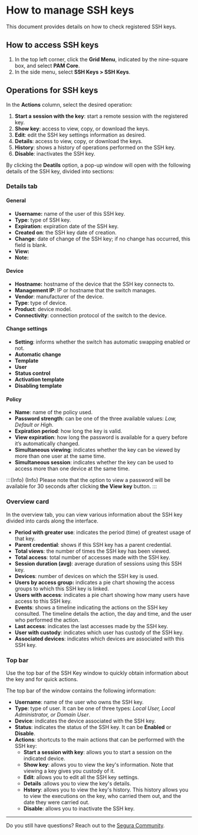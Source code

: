 # How to manage SSH keys

This document provides details on how to check registered SSH keys.

## How to access SSH keys

1. In the top left corner, click the **Grid Menu**, indicated by the nine-square box, and select **PAM Core**.
2. In the side menu, select **SSH Keys > SSH Keys**.

## Operations for SSH keys

In the **Actions** column, select the desired operation:

1. **Start a session with the key**: start a remote session with the registered key.
2. **Show key**: access to view, copy, or download the keys.
3. **Edit**: edit the SSH key settings information as desired.
4. **Details**: access to view, copy, or download the keys.
5. **History**: shows a history of operations performed on the SSH key.
6. **Disable**: inactivates the SSH key.

By clicking the **Deatils** option, a pop-up window will open with the following details of the SSH key, divided into sections:

### Details tab

#### General

- **Username:** name of the user of this SSH key.
- **Type**: type of SSH key.
- **Expiration:** expiration date of the SSH key.
- **Created on**: the SSH key date of creation.
- **Change**: date of change of the SSH key; if no change has occurred, this field is blank.
- **View:** 
- **Note:**

#### Device

- **Hostname:** hostname of the device that the SSH key connects to.
- **Management IP**: IP or hostname that the switch manages.
- **Vendor**: manufacturer of the device.
- **Type**: type of device.
- **Product**: device model.
- **Connectivity**: connection protocol of the switch to the device.

#### Change settings

 - **Setting**: informs whether the switch has automatic swapping enabled or not.
-  **Automatic change**
-  **Template**
-   **User**
-   **Status control**
-   **Activation template**
-   **Disabling template** 

#### Policy

- **Name**: name of the policy used.
- **Password strength**: can be one of the three available values: *Low, Default or High*.
- **Expiration period**: how long the key is valid.
- **View expiration**: how long the password is available for a query before it’s automatically changed.
- **Simultaneous viewing**: indicates whether the key can be viewed by more than one user at the same time.
- **Simultaneous session**: indicates whether the key can be used to access more than one device at the same time.

:::(Info) (Info)
Please note that the option to view a password will be available for 30 seconds after clicking **the View key** button.
:::

### Overview card

In the overview tab, you can view various information about the SSH key divided into cards along the interface.

- **Period with greater use**: indicates the period (time) of greatest usage of that key.
- **Parent credential**: shows if this SSH key has a parent credential.
- **Total views**: the number of times the SSH key has been viewed.
- **Total access**: total number of accesses made with the SSH key.
- **Session duration (avg)**: average duration of sessions using this SSH key.
- **Devices**: number of devices on which the SSH key is used.
- **Users by access group:** indicates a pie chart showing the access groups to which this SSH key is linked.
- **Users with access**: indicates a pie chart showing how many users have access to this SSH key.
- **Events**: shows a timeline indicating the actions on the SSH key consulted. The timeline details the action, the day and time, and the user who performed the action.
- **Last access**: indicates the last accesses made by the SSH key.
- **User with custody**: indicates which user has custody of the SSH key.
- **Associated devices**: indicates which devices are associated with this SSH key.

### Top bar
Use the top bar of the SSH Key window to quickly obtain information about the key and for quick actions.

The top bar of the window contains the following information:

- **Username**: name of the user who owns the SSH key.
- **Type**: type of user. It can be one of three types: *Local User, Local Administrator, or Domain User*.
- **Device**: indicates the device associated with the SSH key.
- **Status**: indicates the status of the SSH key. It can be **Enabled** or **Disable**.
- **Actions**: shortcuts to the main actions that can be performed with the SSH key:
    - **Start a session with key**: allows you to start a session on the indicated device.
    - **Show key**: allows you to view the key's information. Note that viewing a key gives you custody of it.
    - **Edit**: allows you to edit all the SSH key settings.
    - **Details** :allows you to view the key's details.
    - **Hstory**: allows you to view the key's history. This history allows you to view the executions on the key, who carried them out, and the date they were carried out.
    - **Disable**: allows you to inactivate the SSH key.

***
Do you still have questions? Reach out to the [Segura Community](https://community.Segura.io/).